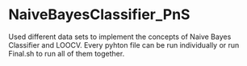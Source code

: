 # NaiveBayesClassifier_PnS
Used different data sets to implement the concepts of Naive Bayes Classifier and LOOCV.
Every pyhton file can be run individually or run Final.sh to run all of them together.
